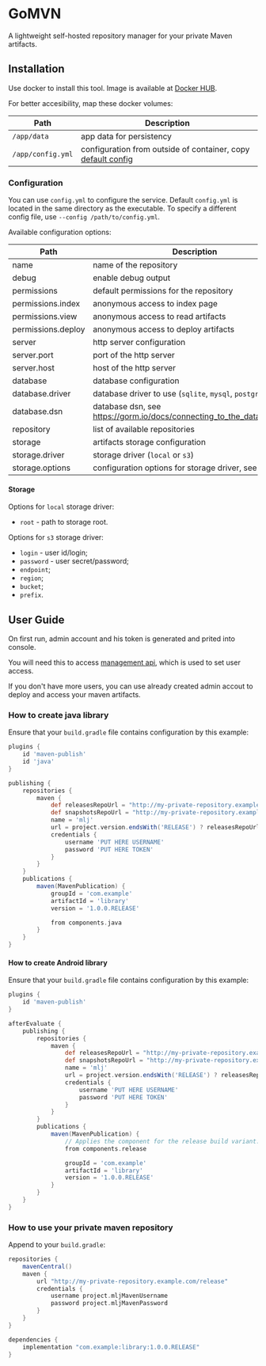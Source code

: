 GoMVN
=====

A lightweight self-hosted repository manager for your private Maven artifacts.


Installation
------------

Use docker to install this tool. Image is available at [Docker HUB](https://hub.docker.com/r/capcom6/gomvn).

For better accesibility, map these docker volumes:

| Path              | Description |
| ----------------- | ----------- |
| `/app/data`       | app data for persistency |
| `/app/config.yml` | configuration from outside of container, copy [default config](./configs/config.example.yml) |


### Configuration

You can use `config.yml` to configure the service. Default `config.yml` is located in the same directory as the executable. To specify a different config file, use `--config /path/to/config.yml`.

Available configuration options:

| Path               | Description |
| ------------------ | ----------- |
| name               | name of the repository |
| debug              | enable debug output |
| permissions        | default permissions for the repository |
| permissions.index  | anonymous access to index page |
| permissions.view   | anonymous access to read artifacts |
| permissions.deploy | anonymous access to deploy artifacts |
| server             | http server configuration |
| server.port        | port of the http server |
| server.host        | host of the http server |
| database           | database configuration |
| database.driver    | database driver to use (`sqlite`, `mysql`, `postgres`) |
| database.dsn       | database dsn, see https://gorm.io/docs/connecting_to_the_database.html |
| repository         | list of available repositories |
| storage            | artifacts storage configuration |
| storage.driver     | storage driver (`local` or `s3`) |
| storage.options    | configuration options for storage driver, see below |

#### Storage

Options for `local` storage driver:

- `root` - path to storage root.

Options for `s3` storage driver:

- `login` - user id/login;
- `password` - user secret/password;
- `endpoint`;
- `region`;
- `bucket`;
- `prefix`.


User Guide
----------

On first run, admin account and his token is generated and prited into console.

You will need this to access [management api](https://capcom6.github.io/gomvn/), which is used to set user access.

If you don't have more users, you can use already created admin accout to deploy and access your maven artifacts.


### How to create java library

Ensure that your `build.gradle` file contains configuration by this example:

```gradle
plugins {
    id 'maven-publish'
    id 'java'
}

publishing {
    repositories {
        maven {
            def releasesRepoUrl = "http://my-private-repository.example.com/release"
            def snapshotsRepoUrl = "http://my-private-repository.example.com/snapshot"
            name = 'mlj'
            url = project.version.endsWith('RELEASE') ? releasesRepoUrl : snapshotsRepoUrl
            credentials {
                username 'PUT HERE USERNAME'
                password 'PUT HERE TOKEN'
            }
        }
    }
    publications {
        maven(MavenPublication) {
            groupId = 'com.example'
            artifactId = 'library'
            version = '1.0.0.RELEASE'

            from components.java
        }
    }
}
```

#### How to create Android library

Ensure that your `build.gradle` file contains configuration by this example:

```gradle
plugins {
    id 'maven-publish'
}

afterEvaluate {
    publishing {
        repositories {
            maven {
                def releasesRepoUrl = "http://my-private-repository.example.com/release"
                def snapshotsRepoUrl = "http://my-private-repository.example.com/snapshot"
                name = 'mlj'
                url = project.version.endsWith('RELEASE') ? releasesRepoUrl : snapshotsRepoUrl
                credentials {
                    username 'PUT HERE USERNAME'
                    password 'PUT HERE TOKEN'
                }
            }
        }
        publications {
            maven(MavenPublication) {
                // Applies the component for the release build variant.
                from components.release

                groupId = 'com.example'
                artifactId = 'library'
                version = '1.0.0.RELEASE'
            }
        }
    }
}
```

### How to use your private maven repository

Append to your `build.gradle`:

```gradle
repositories {
    mavenCentral()
    maven {
        url "http://my-private-repository.example.com/release"
        credentials {
            username project.mljMavenUsername
            password project.mljMavenPassword
        }
    }
}

dependencies {
    implementation "com.example:library:1.0.0.RELEASE"
}
```

